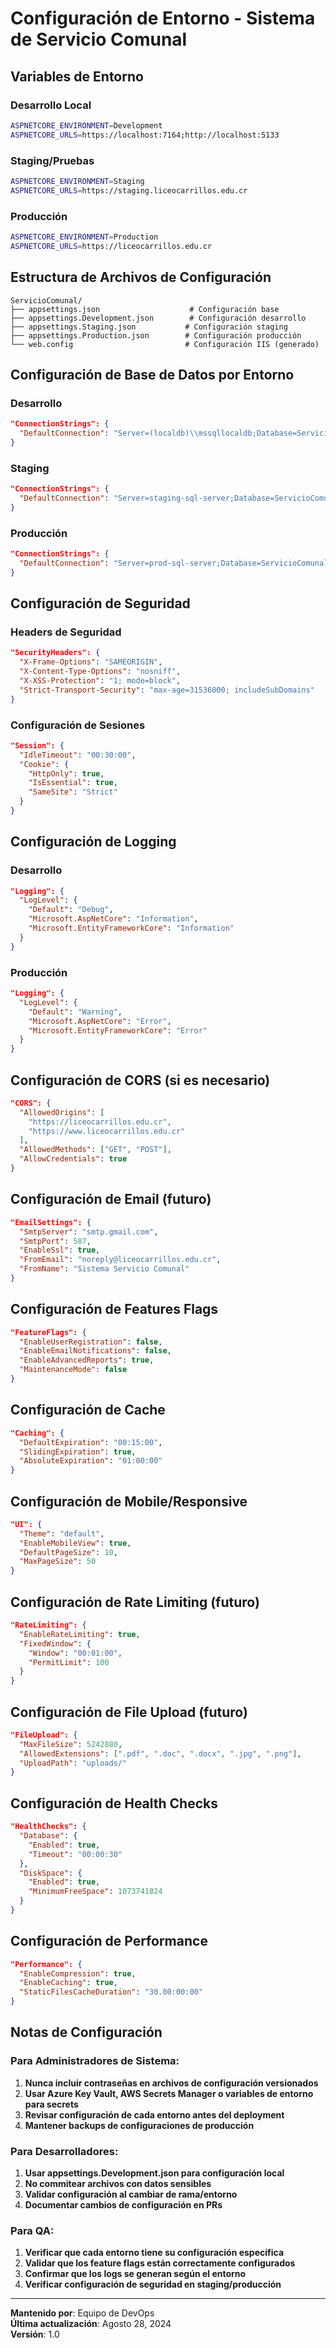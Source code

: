 # Configuración de Entorno - Sistema de Servicio Comunal

## Variables de Entorno

### Desarrollo Local
```bash
ASPNETCORE_ENVIRONMENT=Development
ASPNETCORE_URLS=https://localhost:7164;http://localhost:5133
```

### Staging/Pruebas
```bash
ASPNETCORE_ENVIRONMENT=Staging
ASPNETCORE_URLS=https://staging.liceocarrillos.edu.cr
```

### Producción
```bash
ASPNETCORE_ENVIRONMENT=Production
ASPNETCORE_URLS=https://liceocarrillos.edu.cr
```

## Estructura de Archivos de Configuración

```
ServicioComunal/
├── appsettings.json                    # Configuración base
├── appsettings.Development.json        # Configuración desarrollo
├── appsettings.Staging.json           # Configuración staging
├── appsettings.Production.json        # Configuración producción
└── web.config                         # Configuración IIS (generado)
```

## Configuración de Base de Datos por Entorno

### Desarrollo
```json
"ConnectionStrings": {
  "DefaultConnection": "Server=(localdb)\\mssqllocaldb;Database=ServicioComunalDB_Dev;Trusted_Connection=true;MultipleActiveResultSets=true"
}
```

### Staging
```json
"ConnectionStrings": {
  "DefaultConnection": "Server=staging-sql-server;Database=ServicioComunalDB_Staging;User ID=staging_user;Password=staging_password;TrustServerCertificate=True"
}
```

### Producción
```json
"ConnectionStrings": {
  "DefaultConnection": "Server=prod-sql-server;Database=ServicioComunalDB;User ID=prod_user;Password=prod_password;TrustServerCertificate=False;Encrypt=True"
}
```

## Configuración de Seguridad

### Headers de Seguridad
```json
"SecurityHeaders": {
  "X-Frame-Options": "SAMEORIGIN",
  "X-Content-Type-Options": "nosniff",
  "X-XSS-Protection": "1; mode=block",
  "Strict-Transport-Security": "max-age=31536000; includeSubDomains"
}
```

### Configuración de Sesiones
```json
"Session": {
  "IdleTimeout": "00:30:00",
  "Cookie": {
    "HttpOnly": true,
    "IsEssential": true,
    "SameSite": "Strict"
  }
}
```

## Configuración de Logging

### Desarrollo
```json
"Logging": {
  "LogLevel": {
    "Default": "Debug",
    "Microsoft.AspNetCore": "Information",
    "Microsoft.EntityFrameworkCore": "Information"
  }
}
```

### Producción
```json
"Logging": {
  "LogLevel": {
    "Default": "Warning",
    "Microsoft.AspNetCore": "Error",
    "Microsoft.EntityFrameworkCore": "Error"
  }
}
```

## Configuración de CORS (si es necesario)

```json
"CORS": {
  "AllowedOrigins": [
    "https://liceocarrillos.edu.cr",
    "https://www.liceocarrillos.edu.cr"
  ],
  "AllowedMethods": ["GET", "POST"],
  "AllowCredentials": true
}
```

## Configuración de Email (futuro)

```json
"EmailSettings": {
  "SmtpServer": "smtp.gmail.com",
  "SmtpPort": 587,
  "EnableSsl": true,
  "FromEmail": "noreply@liceocarrillos.edu.cr",
  "FromName": "Sistema Servicio Comunal"
}
```

## Configuración de Features Flags

```json
"FeatureFlags": {
  "EnableUserRegistration": false,
  "EnableEmailNotifications": false,
  "EnableAdvancedReports": true,
  "MaintenanceMode": false
}
```

## Configuración de Cache

```json
"Caching": {
  "DefaultExpiration": "00:15:00",
  "SlidingExpiration": true,
  "AbsoluteExpiration": "01:00:00"
}
```

## Configuración de Mobile/Responsive

```json
"UI": {
  "Theme": "default",
  "EnableMobileView": true,
  "DefaultPageSize": 10,
  "MaxPageSize": 50
}
```

## Configuración de Rate Limiting (futuro)

```json
"RateLimiting": {
  "EnableRateLimiting": true,
  "FixedWindow": {
    "Window": "00:01:00",
    "PermitLimit": 100
  }
}
```

## Configuración de File Upload (futuro)

```json
"FileUpload": {
  "MaxFileSize": 5242880,
  "AllowedExtensions": [".pdf", ".doc", ".docx", ".jpg", ".png"],
  "UploadPath": "uploads/"
}
```

## Configuración de Health Checks

```json
"HealthChecks": {
  "Database": {
    "Enabled": true,
    "Timeout": "00:00:30"
  },
  "DiskSpace": {
    "Enabled": true,
    "MinimumFreeSpace": 1073741824
  }
}
```

## Configuración de Performance

```json
"Performance": {
  "EnableCompression": true,
  "EnableCaching": true,
  "StaticFilesCacheDuration": "30.00:00:00"
}
```

## Notas de Configuración

### Para Administradores de Sistema:
1. **Nunca incluir contraseñas en archivos de configuración versionados**
2. **Usar Azure Key Vault, AWS Secrets Manager o variables de entorno para secrets**
3. **Revisar configuración de cada entorno antes del deployment**
4. **Mantener backups de configuraciones de producción**

### Para Desarrolladores:
1. **Usar appsettings.Development.json para configuración local**
2. **No commitear archivos con datos sensibles**
3. **Validar configuración al cambiar de rama/entorno**
4. **Documentar cambios de configuración en PRs**

### Para QA:
1. **Verificar que cada entorno tiene su configuración específica**
2. **Validar que los feature flags están correctamente configurados**
3. **Confirmar que los logs se generan según el entorno**
4. **Verificar configuración de seguridad en staging/producción**

---

**Mantenido por**: Equipo de DevOps  
**Última actualización**: Agosto 28, 2024  
**Versión**: 1.0

